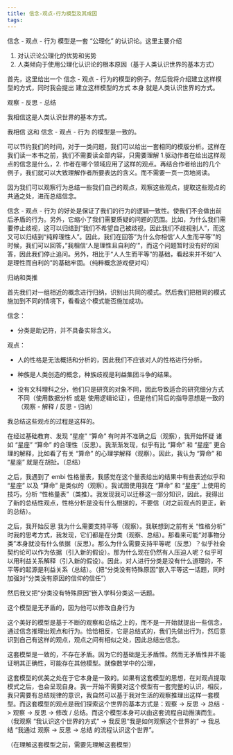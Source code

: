 ```yaml
---
title: 信念-观点-行为模型及其成因
tags:
---
```


信念 - 观点 - 行为 模型是一套 “公理化” 的认识论。这里主要介绍

1. 对认识论公理化的优势和劣势
2. 人类倾向于使用公理化认识论的根本原因（基于人类认识世界的基本方式）

首先，这里给出一个 信念 - 观点 - 行为的模型的例子。然后我将介绍建立这样模型的方式，同时我会提出 建立这样模型的方式 本身 就是人类认识世界的方式。



观察 - 反思 - 总结

我相信这是人类认识世界的基本方式。

我相信 这和 信念 - 观点 - 行为 的模型是一致的。

可以节约我们的时间，对于一类问题，我们可以给出一套相同的模版分析。这样在我们读一本书之前，我们不需要读全部内容，只需要理解 1.驱动作者在给出这样观点的信念是什么，2. 作者在哪个领域应用了这样的观点。再结合作者给出的几个例子，我们就可以大致理解作者所要表达的含义。而不需要一页一页地阅读。

因为我们可以观察行为总结一些我们自己的观点，观察这些观点，提取这些观点的共通之处，进而总结信念。

信念 - 观点 - 行为 的好处是保证了我们的行为的逻辑一致性。使我们不会做出前后矛盾的行为。另外，它缩小了我们需要质疑的问题的范围。比如，为什么我们需要停止歧视，这可以归结到“我们不希望自己被歧视，因此我们不歧视别人”，而这又可以归结到“纯粹理性人”。因此，我们在回答”为什么你相信‘人人生而平等’”的时候，我们可以回答，”我相信‘人是理性且自利的’”，而这个问题暂时没有好的回答，因此我们停止追问。另外，相比于“人人生而平等”的基础，看起来并不如“人是理性而自利的”的基础牢固。（纯粹概念游戏便对吗）

归纳和类推

首先我们对一组相近的概念进行归纳，识别出共同的模式。然后我们把相同的模式施加到不同的情境下，看看这个模式能否施加成功。

信念：

- 分类是助记符，并不具备实际含义。

观点：

- 人的性格是无法概括和分析的，因此我们不应该对人的性格进行分析。

- 种族是人类创造的概念，种族歧视是利益集团斗争的结果。

- 没有文科理科之分，他们只是研究的对象不同，因此导致适合的研究细分方式不同（使用数据分析 或是 使用逻辑论证），但是他们背后的指导思想是一致的（观察 - 解释 / 反思 - 归纳）

我总结这些观点的过程是这样的。

在经过基础教育、发现 “星座” “算命” 有时并不准确之后（观察），我开始怀疑 诸如 “星座” “算命” 的合理性（反思）。我渐渐发现，似乎有比 “算命” 和 “星座” 更合理的解释，比如看了有关 “算命” 的心理学解释（观察）。因此，我认为 “算命” 和 “星座” 就是在胡扯。（总结）

之后，我遇到了 embi 性格量表，我感觉在这个量表给出的结果中有些表述似乎和 “星座” 以及 “算命” 是类似的（观察）。我试图使用我在 “算命” 和 “星座” 上使用的技巧，分析 “性格量表”（类推）。我发现我可以迁移这一部分知识，因此，我得出了新的总结性观点，性格分析是没有什么根据的，不要信（对之前观点的更正，新的总结）。

之后，我开始反思 我为什么需要支持平等（观察）。我联想到之前有关 “性格分析” 时我的思考方式，我发现，它们都是在分类（观察、总结）。那看来可能“对事物分类”本身就没有什么依据（反思）。那么为什么需要支持平等呢（反思）？似乎社会契约论可以作为依据（引入新的假设）。那为什么现在仍然有人压迫人呢？似乎可以用利益关系解释（引入新的假设）。因此，对人进行分类是没有什么道理的，不平等的起源是利益关系（总结）。（把“分类没有特殊原因”嵌入平等这一话题，同时加强对“分类没有原因的信仰的信任”）

然后我又把“分类没有特殊原因”嵌入学科分类这一话题。



这个模型是无矛盾的，因为他可以修改自身行为

这个美好的模型是基于不断的观察和总结之上的，而不是一开始就提出一些信念，通过信念推理出观点和行为。恰恰相反，它是总结式的，我们先做出行为，然后意识到自己有这样的观点，观点之间有相似之处，因此总结出信念。

这套模型是一致的，不存在矛盾。因为它的基础是无矛盾性。然而无矛盾性并不能证明其正确性，可能存在其他模型。就像数学中的公理，

这套模型的优美之处在于它本身是一致的。如果有这套模型的思想，在对观点提取模式之后，也会呈现自身。我一开始不需要对这个模型有一套完整的认识，相反，我只需要有总结规律的意识，我自然可以基于我对生活的观察推理出这样一套模型。而这套模型的观点是我们探索这个世界的基本方式是：观察 -> 反思 -> 总结 -> 观察 -> 反思 -> 修改 / 总结。而这个模型本身可以由这套流程自动推演而生。（我观察 “我认识这个世界的方式” -> 我反思“我是如何观察这个世界的” -> 我总结 “我通过 观察 -> 反思 -> 总结 的流程认识这个世界”。

（在理解这套模型之前，需要先理解这套模型）

